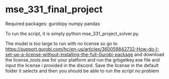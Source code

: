 # mse_331_final_project

Required packages:
gurobipy
numpy
pandas

To run the script, it is simply python mse_331_project_solver.py.

The model is too large to run with no license so go to https://support.gurobi.com/hc/en-us/articles/360059842732-How-do-I-set-up-a-license-without-installing-the-full-Gurobi-package and download the license_tools.exe for your platform and run the grbgetkey.exe file and input the license i provided in the discord.
Save the license in the default folder it selects and then you should be able to run the script no problem

